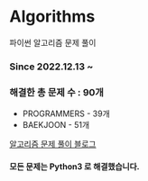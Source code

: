 # Algorithms
파이썬 알고리즘 문제 풀이
### Since 2022.12.13 ~
### 해결한 총 문제 수 : 90개
- PROGRAMMERS - 39개
- BAEKJOON - 51개

[알고리즘 문제 풀이 블로그](https://monzheld.tistory.com/category/%E2%8C%A8%EF%B8%8F%20Algorithms)
#### 모든 문제는 Python3 로 해결했습니다.
